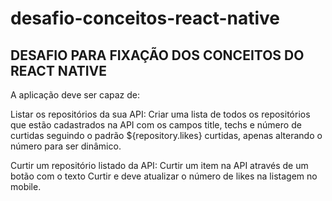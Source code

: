 # desafio-conceitos-react-native

## DESAFIO PARA FIXAÇÃO DOS CONCEITOS DO REACT NATIVE

A aplicação deve ser capaz de:

Listar os repositórios da sua API: Criar uma lista de todos os repositórios que estão cadastrados na API com os campos title, techs e número de curtidas seguindo o padrão ${repository.likes} curtidas, apenas alterando o número para ser dinâmico.

Curtir um repositório listado da API: Curtir um item na API através de um botão com o texto Curtir e deve atualizar o número de likes na listagem no mobile.
